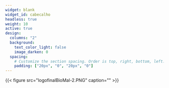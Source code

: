 ```yaml
---
widget: blank
widget_id: cabecalho
headless: true
weight: 10
active: true
design:
  columns: "2"
  background:
    text_color_light: false
    image_darken: 0
  spacing:
    # Customize the section spacing. Order is top, right, bottom, left.
    padding: ["20px", "0", "20px", "0"]
---
```

{{< figure src="logofinalBioMal-2.PNG" caption="" >}}
